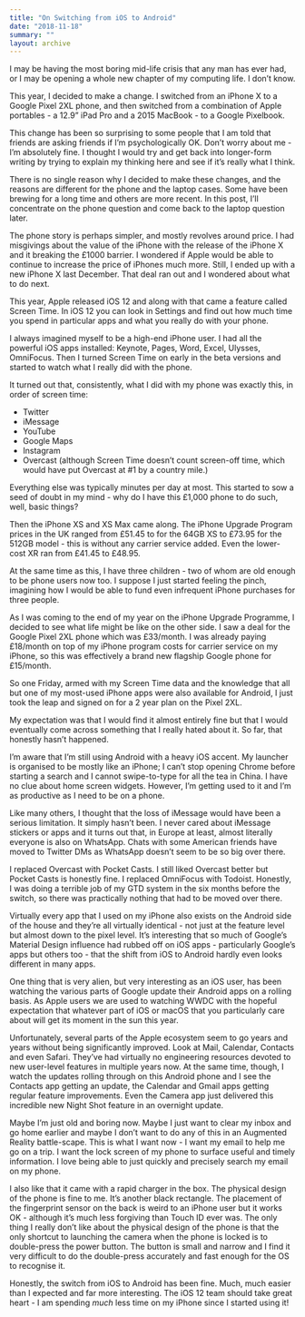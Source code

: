 ```yaml
---
title: "On Switching from iOS to Android"
date: "2018-11-18"
summary: ""
layout: archive
---
```


I may be having the most boring mid-life crisis that any man has ever had, or I may be opening a whole new chapter of my computing life. I don’t know.

This year, I decided to make a change. I switched from an iPhone X to a Google Pixel 2XL phone, and then switched from a combination of Apple portables - a 12.9” iPad Pro and a 2015 MacBook - to a Google Pixelbook.

This change has been so surprising to some people that I am told that friends are asking friends if I’m psychologically OK. Don’t worry about me - I’m absolutely fine. I thought I would try and get back into longer-form writing by trying to explain my thinking here and see if it’s really what I think.

There is no single reason why I decided to make these changes, and the reasons are different for the phone and the laptop cases. Some have been brewing for a long time and others are more recent. In this post, I’ll concentrate on the phone question and come back to the laptop question later.

The phone story is perhaps simpler, and mostly revolves around price. I had misgivings about the value of the iPhone with the release of the iPhone X and it breaking the £1000 barrier. I wondered if Apple would be able to continue to increase the price of iPhones much more. Still, I ended up with a new iPhone X last December. That deal ran out and I wondered about what to do next.

This year, Apple released iOS 12 and along with that came a feature called Screen Time. In iOS 12 you can look in Settings and find out how much time you spend in particular apps and what you really do with your phone.

I always imagined myself to be a high-end iPhone user. I had all the powerful iOS apps installed: Keynote, Pages, Word, Excel, Ulysses, OmniFocus. Then I turned Screen Time on early in the beta versions and started to watch what I really did with the phone.

It turned out that, consistently, what I did with my phone was exactly this, in order of screen time:

- Twitter
- iMessage
- YouTube
- Google Maps
- Instagram
- Overcast (although Screen Time doesn’t count screen-off time, which would have put Overcast at #1 by a country mile.)

Everything else was typically minutes per day at most. This started to sow a seed of doubt in my mind - why do I have this £1,000 phone to do such, well, basic things?

Then the iPhone XS and XS Max came along. The iPhone Upgrade Program prices in the UK ranged from £51.45 to for the 64GB XS to £73.95 for the 512GB model - this is without any carrier service added. Even the lower-cost XR ran from £41.45 to £48.95.

At the same time as this, I have three children - two of whom are old enough to be phone users now too. I suppose I just started feeling the pinch, imagining how I would be able to fund even infrequent iPhone purchases for three people.

As I was coming to the end of my year on the iPhone Upgrade Programme, I decided to see what life might be like on the other side. I saw a deal for the Google Pixel 2XL phone which was £33/month. I was already paying £18/month on top of my iPhone program costs for carrier service on my iPhone, so this was effectively a brand new flagship Google phone for £15/month.

So one Friday, armed with my Screen Time data and the knowledge that all but one of my most-used iPhone apps were also available for Android, I just took the leap and signed on for a 2 year plan on the Pixel 2XL.

My expectation was that I would find it almost entirely fine but that I would eventually come across something that I really hated about it. So far, that honestly hasn’t happened.

I’m aware that I’m still using Android with a heavy iOS accent. My launcher is organised to be mostly like an iPhone; I can’t stop opening Chrome before starting a search and I cannot swipe-to-type for all the tea in China. I have no clue about home screen widgets. However, I’m getting used to it and I’m as productive as I need to be on a phone.

Like many others, I thought that the loss of iMessage would have been a serious limitation. It simply hasn’t been. I never cared about iMessage stickers or apps and it turns out that, in Europe at least, almost literally everyone is also on WhatsApp. Chats with some American friends have moved to Twitter DMs as WhatsApp doesn’t seem to be so big over there.

I replaced Overcast with Pocket Casts. I still liked Overcast better but Pocket Casts is honestly fine. I replaced OmniFocus with Todoist. Honestly, I was doing a terrible job of my GTD system in the six months before the switch, so there was practically nothing that had to be moved over there.

Virtually every app that I used on my iPhone also exists on the Android side of the house and they’re all virtually identical - not just at the feature level but almost down to the pixel level. It’s interesting that so much of Google’s Material Design influence had rubbed off on iOS apps - particularly Google’s apps but others too - that the shift from iOS to Android hardly even looks different in many apps.

One thing that is very alien, but very interesting as an iOS user, has been watching the various parts of Google update their Android apps on a rolling basis. As Apple users we are used to watching WWDC with the hopeful expectation that whatever part of iOS or macOS that you particularly care about will get its moment in the sun this year.

Unfortunately, several parts of the Apple ecosystem seem to go years and years without being significantly improved. Look at Mail, Calendar, Contacts and even Safari. They’ve had virtually no engineering resources devoted to new user-level features in multiple years now. At the same time, though, I watch the updates rolling through on this Android phone and I see the Contacts app getting an update, the Calendar and Gmail apps getting regular feature improvements. Even the Camera app just delivered this incredible new Night Shot feature in an overnight update.

Maybe I’m just old and boring now. Maybe I just want to clear my inbox and go home earlier and maybe I don’t want to do any of this in an Augmented Reality battle-scape. This is what I want now - I want my email to help me go on a trip. I want the lock screen of my phone to surface useful and timely information. I love being able to just quickly and precisely search my email on my phone.

I also like that it came with a rapid charger in the box. The physical design of the phone is fine to me. It’s another black rectangle. The placement of the fingerprint sensor on the back is weird to an iPhone user but it works OK - although it’s much less forgiving than Touch ID ever was. The only thing I really don’t like about the physical design of the phone is that the only shortcut to launching the camera when the phone is locked is to double-press the power button. The button is small and narrow and I find it very difficult to do the double-press accurately and fast enough for the OS to recognise it.

Honestly, the switch from iOS to Android has been fine. Much, much easier than I expected and far more interesting. The iOS 12 team should take great heart - I am spending _much_ less time on my iPhone since I started using it!

